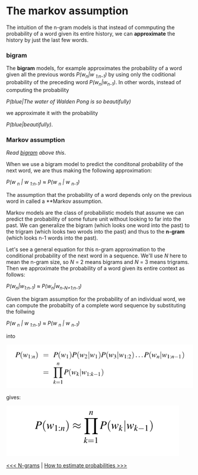 # The markov assumption

The intuition of the n-gram models is that instead of commputing the probability of a word given its entire history, we can **approximate** the history by just the last few words.

### bigram

The **bigram** models, for example approximates the probability of a word given all the previous words *P(w<sub>n</sub>|w <sub>1:n-1</sub>)* by using only the coditional probability of the preceding word *P(w<sub>n</sub>|w<sub>n-1</sub>)*. In other words, instead of computing the probability

*P(blue|The water of Walden Pong is so beautifully)*

we approximate it with the probability

*P(blue|beautifully)*.

### Markov assumption

*Read [bigram](#bigram) above this*.

When we use a bigram model to predict the conditonal probability of the next word, we are thus making the following approximation:

*P(w <sub>n</sub> | w <sub>1:n-1</sub>)* ≈ *P(w <sub>n</sub> | w <sub>n-1</sub>)* 

The assumption that the probability of a word depends only on the previous word in called a **Markov assumption.


Markov models are the class of probabilistic models that assume we can predict the probability of some future unit without looking to far into the past. We can generalize the bigram (which looks one word into the past) to the trigram (which looks two wrods into the past) and thus to the **n-gram** (which looks n-1 words into the past).

Let's see a general equation for this n-gram approximation to the conditional probability of the next word in a sequence. We'll use *N* here to mean the n-gram size, so *N* = 2 means bigrams and *N* = 3 means trigrams. Then we approximate the probability of a word given its entire context as follows:

*P(w<sub>n</sub>|w<sub>1:n-1</sub>)* ≈ *P(w<sub>n</sub>|w<sub>n-N+1:n-1</sub>)*

Given the bigram assumption for the probability of an individual word, we can compute the probabilty of a complete word sequence by substituting the follwing 

*P(w <sub>n</sub> | w <sub>1:n-1</sub>)* ≈ *P(w <sub>n</sub> | w <sub>n-1</sub>)* 

into

![Image not found](/assets/images/n-gram-3.png)

gives:

![Image not found](/assets/images/n-gram-4.png)

[<<< N-grams](n-grams.md) | [How to estimate probabilities >>>](how-to-estimate-probabilities.md)